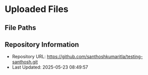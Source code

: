 # Uploaded Files

## File Paths


## Repository Information
- Repository URL: https://github.com/santhoshkumaritla/testing-santhosh.git
- Last Updated: 2025-05-23 08:49:57

